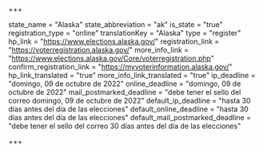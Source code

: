 +++

state_name = "Alaska"
state_abbreviation = "ak"
is_state = "true"
registration_type = "online"
translationKey = "Alaska"
type = "register"
hp_link = "https://www.elections.alaska.gov/"
registration_link = "https://voterregistration.alaska.gov/"
more_info_link = "https://www.elections.alaska.gov/Core/voterregistration.php"
confirm_registration_link = "https://myvoterinformation.alaska.gov/"
hp_link_translated = "true"
more_info_link_translated = "true"
ip_deadline = "domingo, 09 de octubre de 2022"
online_deadline = "domingo, 09 de octubre de 2022"
mail_postmarked_deadline = "debe tener el sello del correo domingo, 09 de octubre de 2022"
default_ip_deadline = "hasta 30 días antes del día de las elecciones"
default_online_deadline = "hasta 30 días antes del día de las elecciones"
default_mail_postmarked_deadline = "debe tener el sello del correo 30 días antes del día de las elecciones"

+++
